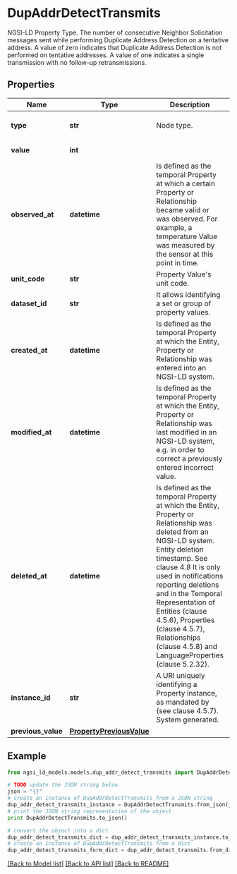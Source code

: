 # DupAddrDetectTransmits

NGSI-LD Property Type. The number of consecutive Neighbor Solicitation messages sent while performing Duplicate Address  Detection on a tentative address.  A value of zero indicates that  Duplicate Address Detection is not performed on tentative  addresses. A value of one indicates a single transmission with no follow-up retransmissions. 

## Properties
Name | Type | Description | Notes
------------ | ------------- | ------------- | -------------
**type** | **str** | Node type.  | [optional] [default to 'Property']
**value** | **int** |  | [default to 1]
**observed_at** | **datetime** | Is defined as the temporal Property at which a certain Property or Relationship became valid or was observed. For example, a temperature Value was measured by the sensor at this point in time.  | [optional] 
**unit_code** | **str** | Property Value&#39;s unit code.  | [optional] 
**dataset_id** | **str** | It allows identifying a set or group of property values.  | [optional] 
**created_at** | **datetime** | Is defined as the temporal Property at which the Entity, Property or Relationship was entered into an NGSI-LD system.  | [optional] [readonly] 
**modified_at** | **datetime** | Is defined as the temporal Property at which the Entity, Property or Relationship was last modified in an NGSI-LD system, e.g. in order to correct a previously entered incorrect value.  | [optional] [readonly] 
**deleted_at** | **datetime** | Is defined as the temporal Property at which the Entity, Property or Relationship was deleted from an NGSI-LD system.  Entity deletion timestamp. See clause 4.8 It is only used in notifications reporting deletions and in the Temporal Representation of Entities (clause 4.5.6), Properties (clause 4.5.7), Relationships (clause 4.5.8) and LanguageProperties (clause 5.2.32).  | [optional] [readonly] 
**instance_id** | **str** | A URI uniquely identifying a Property instance, as mandated by (see clause 4.5.7). System generated.  | [optional] [readonly] 
**previous_value** | [**PropertyPreviousValue**](PropertyPreviousValue.md) |  | [optional] 

## Example

```python
from ngsi_ld_models.models.dup_addr_detect_transmits import DupAddrDetectTransmits

# TODO update the JSON string below
json = "{}"
# create an instance of DupAddrDetectTransmits from a JSON string
dup_addr_detect_transmits_instance = DupAddrDetectTransmits.from_json(json)
# print the JSON string representation of the object
print DupAddrDetectTransmits.to_json()

# convert the object into a dict
dup_addr_detect_transmits_dict = dup_addr_detect_transmits_instance.to_dict()
# create an instance of DupAddrDetectTransmits from a dict
dup_addr_detect_transmits_form_dict = dup_addr_detect_transmits.from_dict(dup_addr_detect_transmits_dict)
```
[[Back to Model list]](../README.md#documentation-for-models) [[Back to API list]](../README.md#documentation-for-api-endpoints) [[Back to README]](../README.md)


